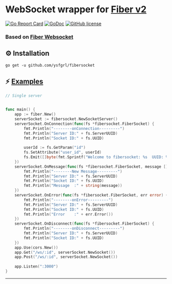 
# WebSocket wrapper for [Fiber v2](https://github.com/gofiber/fiber) 
[![Go Report Card](https://goreportcard.com/badge/github.com/ysfgrl/fibersocket)](https://goreportcard.com/report/github.com/ysfgrl/fibersocket)
[![GoDoc](https://godoc.org/github.com/ysfgrl/fibersocket?status.svg)](https://godoc.org/github.com/ysfgrl/fibersocket)
[![GitHub license](https://img.shields.io/badge/license-MIT-blue.svg)](https://github.com/ysfgrl/fibersocket/blob/master/LICENSE)
### Based on [Fiber Websocket](https://github.com/gofiber/websocket) 


## ⚙️ Installation

```
go get -u github.com/ysfgrl/fibersocket
```


## ⚡️ [Examples](https://github.com/ysfgrl/fibersocket/tree/master/examples)

```go
// Single server


func main() {
    app := fiber.New()
    serverSocket := fibersocket.NewSocketServer()
    serverSocket.OnConnection(func(fs *fibersocket.FiberSocket) {
        fmt.Println("--------onConnection---------")
        fmt.Println("Server ID:" + fs.ServerUUID)
        fmt.Println("Socket ID:" + fs.UUID)
        
        userId := fs.GetParam("id")
        fs.SetAttribute("user_id", userId)
        fs.Emit([]byte(fmt.Sprintf("Welcome to fibersocket: %s  UUID: %s", userId, fs.UUID)))
    })
    serverSocket.OnMessage(func(fs *fibersocket.FiberSocket, message []byte) {
        fmt.Println("--------New Message---------")
        fmt.Println("Server ID:" + fs.ServerUUID)
        fmt.Println("Socket ID:" + fs.UUID)
        fmt.Println("Message  :" + string(message))
    })
    serverSocket.OnError(func(fs *fibersocket.FiberSocket, err error) {
        fmt.Println("--------onError---------")
        fmt.Println("Server ID:" + fs.ServerUUID)
        fmt.Println("Socket ID:" + fs.UUID)
        fmt.Println("Error    :" + err.Error())
    })
    serverSocket.OnDisconnect(func(fs *fibersocket.FiberSocket) {
        fmt.Println("--------onDisconnect---------")
        fmt.Println("Server ID:" + fs.ServerUUID)
        fmt.Println("Socket ID:" + fs.UUID)
    })
    app.Use(cors.New())
    app.Get("/ws/:id", serverSocket.NewSocket())
    app.Post("/ws/:id", serverSocket.NewSocket())
    
    app.Listen(":3000")
}
```
---

